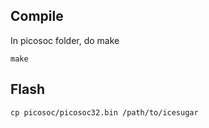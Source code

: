 ## Compile
In picosoc folder, do make
```
make
```

## Flash
```
cp picosoc/picosoc32.bin /path/to/icesugar
```
